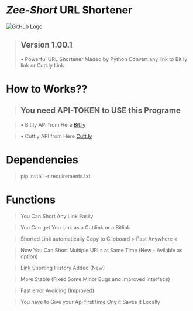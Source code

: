 # _Zee-Short_ URL Shortener 
![GitHub Logo](https://thumbs.gfycat.com/ShyCautiousAfricanpiedkingfisher-max-1mb.gif)
> ## Version 1.00.1
> • Powerful URL Shortener Maded by Python Convert any link to Bit.ly link or Cutt.ly Link

# How to Works??

> ## You need API-TOKEN to USE this Programe

> • Bit.ly API from Here [Bit.ly](http://bit.ly) 

> • Cutt.y API from Here [Cutt.ly](https://cutt.ly)

# Dependencies
> pip install -r requirements.txt

# Functions
> You Can Short Any Link Easily

> You Can get You Link as a Cuttlink or a Bitlink

> Shorted Link automatically Copy to Clipboard > Past Anywhere <

> Now You Can Short Multiple URLs at Same Time (New - Avilable as option)

> Link Shorting History Added (New)

> More Stable (Fixed Some Minor Bugs and Improved Interface)

> Fast error Avoiding (Improved)

> You have to Give your Api first time Ony it Saves it Locally
